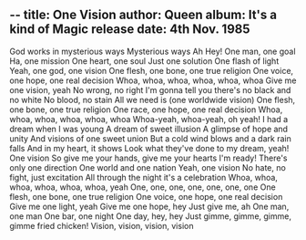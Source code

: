 --
title: One Vision
author: Queen
album: It's a kind of Magic
release date: 4th Nov. 1985
--
God works in mysterious ways
Mysterious ways
Ah
Hey!
One man, one goal
Ha, one mission
One heart, one soul
Just one solution
One flash of light
Yeah, one god, one vision
One flesh, one bone, one true religion
One voice, one hope, one real decision
Whoa, whoa, whoa, whoa, whoa, whoa
Give me one vision, yeah
No wrong, no right
I'm gonna tell you there's no black and no white
No blood, no stain
All we need is (one worldwide vision)
One flesh, one bone, one true religion
One race, one hope, one real decision
Whoa, whoa, whoa, whoa, whoa, whoa
Whoa-yeah, whoa-yeah, oh yeah!
I had a dream when I was young
A dream of sweet illusion
A glimpse of hope and unity
And visions of one sweet union
But a cold wind blows and a dark rain falls
And in my heart, it shows
Look what they've done to my dream, yeah!
One vision
So give me your hands, give me your hearts
I'm ready! There's only one direction
One world and one nation
Yeah, one vision
No hate, no fight, just excitation
All through the night it's a celebration
Whoa, whoa, whoa, whoa, whoa, whoa, yeah
One, one, one, one, one, one, one
One flesh, one bone, one true religion
One voice, one hope, one real decision
Give me one light, yeah
Give me one hope, hey
Just give me, ah
One man, one man
One bar, one night
One day, hey, hey
Just gimme, gimme, gimme, gimme fried chicken!
Vision, vision, vision, vision
